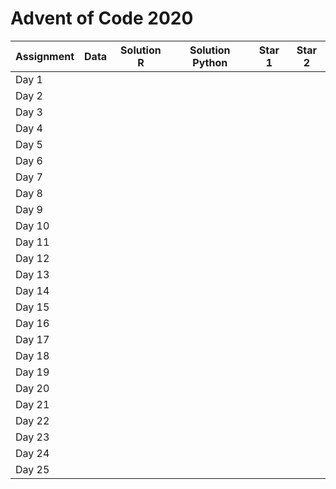 # Advent of Code 2020

| Assignment | Data | Solution R | Solution Python | Star 1 | Star 2 |
|-------|---|---|---|---|---|
| Day 1 |   |   |   |   |   |
| Day 2 |   |   |   |   |   |
| Day 3 |   |   |   |   |   |
| Day 4 |   |   |   |   |   |
| Day 5 |   |   |   |   |   |
| Day 6 |   |   |   |   |   |
| Day 7 |   |   |   |   |   |
| Day 8 |   |   |   |   |   |
| Day 9 |   |   |   |   |   |
| Day 10 |   |   |   |   |   |
| Day 11 |   |   |   |   |   |
| Day 12 |   |   |   |   |   |
| Day 13 |   |   |   |   |   |
| Day 14 |   |   |   |   |   |
| Day 15 |   |   |   |   |   |
| Day 16 |   |   |   |   |   |
| Day 17 |   |   |   |   |   |
| Day 18 |   |   |   |   |   |
| Day 19 |   |   |   |   |   |
| Day 20 |   |   |   |   |   |
| Day 21 |   |   |   |   |   |
| Day 22 |   |   |   |   |   |
| Day 23 |   |   |   |   |   |
| Day 24 |   |   |   |   |   |
| Day 25 |   |   |   |   |   |
